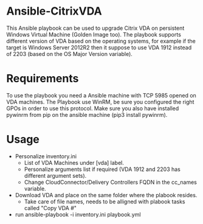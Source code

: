 # Ansible-CitrixVDA


This Ansible playbook can be used to upgrade Citrix VDA on persistent Windows Virtual Machine (Golden Image too).
The playbook supports different version of VDA based on the operating systems, for example if the target is Windows Server 2012R2 then it suppose to use VDA 1912 instead of 2203 (based on the OS Major Version variable).


# Requirements
To use the playbook you need a Ansible machine with TCP 5985 opened on VDA machines. 
The Playbook use WinRM, be sure you configured the right GPOs in order to use this protocol. 
Make sure you also have installed pywinrm from pip on the ansible machine (pip3 install pywinrm).


# Usage
- Personalize inventory.ini
    - List of VDA Machines under [vda] label.
    - Personalize arguments list if required (VDA 1912 and 2203 has different argument sets).
    - Change CloudConnector/Delivery Controllers FQDN in the cc_names variable.
- Download VDA and place on the same folder where the plabook resides.
    - Take care of file names, needs to be alligned with plabook tasks called "Copy VDA #"
- run ansible-playbook -i inventory.ini playbook.yml